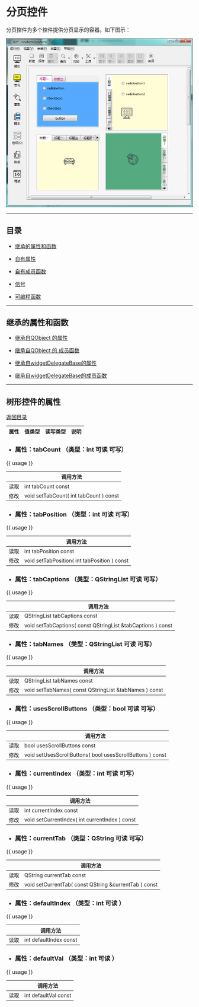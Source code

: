 # 分页控件

分页控件为多个控件提供分页显示的容器。如下图示：

![example](2-10-01.png)

---

<h2 id="category">目录</h2>

- [继承的属性和函数](#继承的属性和函数)

- [自有属性](#树形控件的自有属性)

- [自有成员函数](#树形控件自有成员函数)

- [信号](#树形控件的信号)

- [可编程函数](#可编程函数)

---

## 继承的属性和函数

- [继承自QObject 的属性](2-1-qobject?id=属性)

- [继承自QObject 的 成员函数](2-1-qobject?id=成员函数)

- [继承自widgetDelegateBase的属性](2-2-base?id=属性)

- [继承自widgetDelegateBase的成员函数](2-2-base?id=成员函数)

---

## 树形控件的属性

[返回目录](#category)

|属性|值类型|读写类型|说明|
| - | - | - | - |

- ### 属性：tabCount （类型：int 可读 可写）

{{ usage }}

| |调用方法|
| - | - |
|读取|int tabCount const|
|修改|void setTabCount( int tabCount ) const|


- ### 属性：tabPosition （类型：int 可读 可写）

{{ usage }}

| |调用方法|
| - | - |
|读取|int tabPosition const|
|修改|void setTabPosition( int tabPosition ) const|


- ### 属性：tabCaptions （类型：QStringList 可读 可写）

{{ usage }}

| |调用方法|
| - | - |
|读取|QStringList tabCaptions const|
|修改|void setTabCaptions( const QStringList &tabCaptions ) const|


- ### 属性：tabNames （类型：QStringList 可读 可写）

{{ usage }}

| |调用方法|
| - | - |
|读取|QStringList tabNames const|
|修改|void setTabNames( const QStringList &tabNames ) const|


- ### 属性：usesScrollButtons （类型：bool 可读 可写）

{{ usage }}

| |调用方法|
| - | - |
|读取|bool usesScrollButtons const|
|修改|void setUsesScrollButtons( bool usesScrollButtons ) const|


- ### 属性：currentIndex （类型：int 可读 可写）

{{ usage }}

| |调用方法|
| - | - |
|读取|int currentIndex const|
|修改|void setCurrentIndex( int currentIndex ) const|


- ### 属性：currentTab （类型：QString 可读 可写）

{{ usage }}

| |调用方法|
| - | - |
|读取|QString currentTab const|
|修改|void setCurrentTab( const QString &currentTab ) const|


- ### 属性：defaultIndex （类型：int 可读 ）

{{ usage }}

| |调用方法|
| - | - |
|读取|int defaultIndex const|



- ### 属性：defaultVal （类型：int 可读 ）

{{ usage }}

| |调用方法|
| - | - |
|读取|int defaultVal const|



